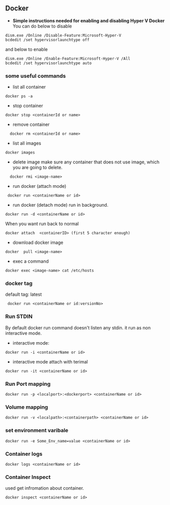 ## Docker

- **Simple instructions needed for enabling and disabling Hyper V Docker**
You can do below to disable
```shell
dism.exe /Online /Disable-Feature:Microsoft-Hyper-V
bcdedit /set hypervisorlaunchtype off
```
and below to enable
```shell
dism.exe /Online /Enable-Feature:Microsoft-Hyper-V /All
bcdedit /set hypervisorlaunchtype auto 
```

### some useful commands
- list all container
```
docker ps -a
```
- stop container
```
docker stop <containerId or name>
```
- remove container
```
  docker rm <containerId or name>
```
- list all images
```
docker images
```
- delete image
    make sure any container that does not use image, which you are going to delete.
```
  docker rmi <image-name>
 ```

 - run docker (attach mode)
 ```
  docker run <containerName or id>
  ```
  - run docker (detach mode) run in background.
   ```
  docker run -d <containerName or id>
  ```
  When you want run back to normal 
  ```
  docker attach  <containerID> (first 5 character enough)
  ```
  
  - download docker image
  ```
  docker  pull <image-name>
  ```
  - exec a command 
  ```
  docker exec <image-name> cat /etc/hosts
  ```  
 ### docker tag
 default tag: latest
  
 ```
  docker run <containerName or id:versionNo>
```
### Run STDIN
By default docker run command doesn't listen any stdin. it run as non interactive mode.
- interactive mode:
```
docker run -i <containerName or id>
 ```
 - interactive mode attach with terimal 
 ```
docker run -it <containerName or id>
 ```
 
 ###  Run Port mapping
 ```
 docker run -p <localport>:<dockerport> <containerName or id>
 ```
 ### Volume mapping
 
 ```
 docker run -v <localpath>:<containerpath> <containerName or id>
 ```
  ### set environment varibale 
  ```
 docker run -e Some_Env_name=value <containerName or id>
 ```
 ### Container logs
 ``` 
 docker logs <containerName or id>
 ```
 ### Container Inspect 
  used get infromation about container.
  ```
  docker inspect <containerName or id>
  ```

